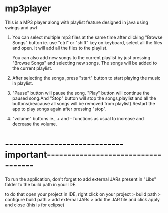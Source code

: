 # mp3player
This is a MP3 player along with playlist feature designed in java using swings and awt 

1) You can select multiple mp3 files at the same time after clicking "Browse Songs" button ie. use "ctrl" or "shift" key on keyboard,
   select all the files and open. It will add all the files to the playlist.

   You can also add new songs to the current playlist by just pressing "Browse Songs" and selecting new songs. The songs will be added
   to the current playlist.

2) After selecting the songs ,press "start" button to start playing the music in playlist.

3) "Pause" button will pause the song. "Play" button will continue the paused song.And "Stop" button will stop the songs,playlist and 
   all the buttons(beacause all songs will be removed from playlist).Restart the app to play songs again after pressing "stop". 

4) "volume" buttons ie., + and - functions as usual to increase and decrease the volume.

# -----------------------------important-----------------------------------
   To run the application, don't forget to add external JARs present in "Libs" folder to the build path in your IDE.
   
   to do that open your project in IDE, right click on your project > build path > configure build path > add external JARs > add the JAR file and click
   apply and close (this is for eclipse)




 
